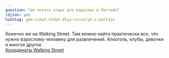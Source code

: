 ```yaml
---
question: Где искать отдых для взрослых в Паттайе?
ldjson: yes
hashtag: gde-iskat-otdyh-dlya-vzroslyh-v-pattaje
---
```


Конечно же на Walking Street. Там можно найти практически все, что нужно взрослому человеку для развлечений. Алкоголь, клубы, девочки и многое другое.   
[Координаты Walking Street](https://goo.gl/maps/SDGjsUGCU9sx1d2S6)